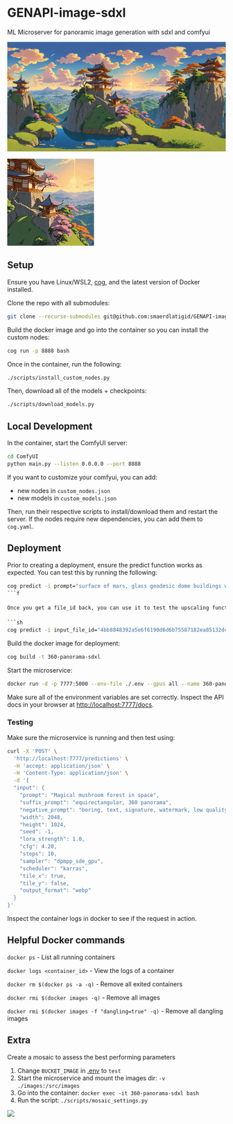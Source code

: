 # GENAPI-image-sdxl
ML Microserver for panoramic image generation with sdxl and comfyui

![](images/test_1.webp)

![](images/animation.gif)

## Setup

Ensure you have Linux/WSL2, [cog](https://github.com/replicate/cog/blob/main/docs/wsl2/wsl2.md), and the latest version of Docker installed.

Clone the repo with all submodules:

```sh
git clone --recurse-submodules git@github.com:smaerdlatigid/GENAPI-image-sdxl.git
```

Build the docker image and go into the container so you can install the custom nodes:

```sh
cog run -p 8888 bash
```

Once in the container, run the following:

```sh
./scripts/install_custom_nodes.py
```

Then, download all of the models + checkpoints:

```sh
./scripts/download_models.py
```

## Local Development

In the container, start the ComfyUI server:

```bash
cd ComfyUI
python main.py --listen 0.0.0.0 --port 8888
```

If you want to customize your comfyui, you can add:
- new nodes in `custom_nodes.json`
- new models in `custom_models.json`

Then, run their respective scripts to install/download them and restart the server. If the nodes require new dependencies, you can add them to `cog.yaml`.

## Deployment

Prior to creating a deployment, ensure the predict function works as expected. You can test this by running the following:

```sh
cog predict -i prompt="surface of mars, glass geodesic dome buildings with plants inside" -i bucket=test
```f

Once you get a file_id back, you can use it to test the upscaling function:

```sh
cog predict -i input_file_id="4bb8848392a5e6f6190d6d6b75587182ea85132dc10764e3dacca077a5082dc3" -i upscale_by=2.0 -i bucket=test
```

Build the docker image for deployment:

```sh
cog build -t 360-panorama-sdxl
```

Start the microservice:

```sh
docker run -d -p 7777:5000 --env-file ./.env --gpus all --name 360-panorama-sdxl 360-panorama-sdxl
```

Make sure all of the environment variables are set correctly. Inspect the API docs in your browser at [http://localhost:7777/docs](). 

### Testing

Make sure the microservice is running and then test using:

```sh
curl -X 'POST' \
  'http://localhost:7777/predictions' \
  -H 'accept: application/json' \
  -H 'Content-Type: application/json' \
  -d '{
  "input": {
    "prompt": "Magical mushroom forest in space",
    "suffix_prompt": "equirectangular, 360 panorama",
    "negative_prompt": "boring, text, signature, watermark, low quality, bad quality, grainy, blurry",
    "width": 2048,
    "height": 1024,
    "seed": -1,
    "lora_strength": 1.0,
    "cfg": 4.20,
    "steps": 10,
    "sampler": "dpmpp_sde_gpu",
    "scheduler": "karras",
    "tile_x": true,
    "tile_y": false,
    "output_format": "webp"
  }
}'
```

Inspect the container logs in docker to see if the request in action.

## Helpful Docker commands

`docker ps` - List all running containers

`docker logs <container_id>` - View the logs of a container

`docker rm $(docker ps -a -q)` - Remove all exited containers

`docker rmi $(docker images -q)` - Remove all images

`docker rmi $(docker images -f "dangling=true" -q)` - Remove all dangling images

## Extra

Create a mosaic to assess the best performing parameters

1. Change `BUCKET_IMAGE` in [.env]() to `test`
2. Start the microservice and mount the images dir: `-v ./images:/src/images`
3. Go into the container: `docker exec -it 360-panorama-sdxl bash`
4. Run the script: `./scripts/mosaic_settings.py`

![](images/mosaic_zoomed.png)